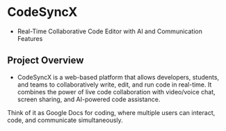 # CodeSyncX

- Real-Time Collaborative Code Editor with AI and Communication Features

## Project Overview

- CodeSyncX is a web-based platform that allows developers, students, and teams to collaboratively write, edit, and run code in real-time. It combines the power of live code collaboration with video/voice chat, screen sharing, and AI-powered code assistance.

Think of it as Google Docs for coding, where multiple users can interact, code, and communicate simultaneously.